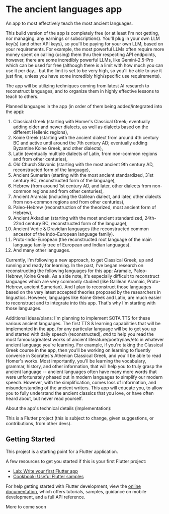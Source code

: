 # The ancient languages app
An app to most effectively teach the most ancient languages.

This build version of the app is completely free (or at least I'm not getting, nor managing, any earnings or subscriptions). You'll plug in your own LLM key(s) (and other API keys), so you'll be paying for your own LLM, based on your requirements. For example, the most powerful LLMs often require more money spent on calling (using) them thru their respecting API endpoints, however, there are some incredibly powerful LLMs, like Gemini-2.5-Pro which can be used for free (although there is a limit with how much you can use it per day... but the limit is set to be very high, so you'll be able to use it just fine, unless you have some incredibly high/specific use requirements). 

The app will be utilizing techniques coming from latest AI research to reconstruct languages, and to organize them in highly effective lessons to teach to others.

Planned languages in the app (in order of them being added/integrated into the app): 
1. Classical Greek (starting with Homer's Classical Greek; eventually adding older and newer dialects, as well as dialects based on the different Hellenic regions), 
2. Koine Greek (starting with the ancient dialect from around 4th century BC and active until around the 7th century AD; eventually adding Byzantine Koine Greek, and other dialects), 
3. Latin (eventually multiple dialects of Latin, from non-common regions and from other centuries), 
4. Old Church Slavonic (starting with the most ancient 9th century AD, reconstructed form of the language), 
5. Ancient Sumerian (starting with the most ancient standardized, 31st century BC, reconstructed form of the language),
6. Hebrew (from around 1st century AD, and later, other dialects from non-common regions and from other centuries), 
7. Ancient Aramaic (including the Galilean dialect, and later, other dialects from non-common regions and from other centuries), 
8. Paleo-Hebrew (reconstruction of the theorized, most ancient form of Hebrew), 
9. Ancient Akkadian (starting with the most ancient standardized, 24th-22nd century BC, reconstructed form of the language),
10. Ancient Vedic & Dravidian languages (the reconstructed common ancestor of the Indo-European language family).
11. Proto-Indo-European (the reconstructed root language of the main language family tree of European and Indian languages).
12. And many other languages.

Currently, I'm following a new approach, to get Classical Greek, up and running and ready for learning. In the past, I've began research on reconstructing the following languages for this app: Aramaic, Paleo-Hebrew, Koine Greek. As a side note, it's especially difficult to reconstruct languages which are very commonly studied (like Galilean Aramaic, Proto-Hebrew, ancient Sumerian). And I plan to reconstruct those languages based on the very latest accepted theories proposed by the researchers in lingustics. However, languages like Koine Greek and Latin, are much easier to reconstruct and to integrate into this app. That's why I'm starting with those languages.

Additional ideas/plans: I'm planning to implement SOTA TTS for these various ancient languages. The first TTS & learning capabilities that will be implemented in the app, for any particular language will be to get you up and started with daily speech (reconstructed), *and* to help you read the most famous/greatest works of ancient literature/poetry/law/etc in whatever ancient language you're learning. For example, if you're taking the Classical Greek course in the app, then you'll be working on learning to fluently converse in Socrates's Athenian Classical Greek, and you'll be able to read Homer's works. Most importantly, you'll be learning the vocabulary, grammar, history, and other information, that will help you to truly grasp the ancient language -- ancient languages often have many more words that were unfortunately phased out in modern languages to simplify our modern speech. However, with the simplification, comes loss of information, and misunderstanding of the ancient writers. This app will educate you, to allow you to fully understand the ancient classics that you love, or have often heard about, but never read yourself. 

About the app's technical details (implementation):

This is a Flutter project (this is subject to change, given suggestions, or contributions, from other devs). 

## Getting Started

This project is a starting point for a Flutter application.

A few resources to get you started if this is your first Flutter project:

- [Lab: Write your first Flutter app](https://docs.flutter.dev/get-started/codelab)
- [Cookbook: Useful Flutter samples](https://docs.flutter.dev/cookbook)

For help getting started with Flutter development, view the
[online documentation](https://docs.flutter.dev/), which offers tutorials,
samples, guidance on mobile development, and a full API reference.


More to come soon
